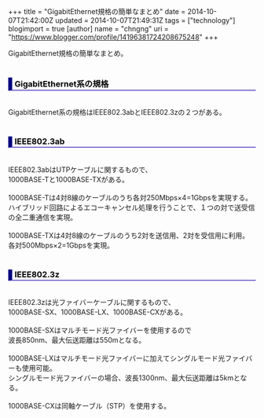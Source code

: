 +++
title = "GigabitEthernet規格の簡単なまとめ"
date = 2014-10-07T21:42:00Z
updated = 2014-10-07T21:49:31Z
tags = ["technology"]
blogimport = true 
[author]
	name = "chngng"
	uri = "https://www.blogger.com/profile/14196381724208675248"
+++

<div dir="ltr" style="text-align: left;" trbidi="on">GigabitEthernet規格の簡単なまとめ。<br /><br /><h3 style="border-bottom: 2px solid slateblue; border-left: 8px solid navy; color: black; padding: 0px 0px 1px 5px;">GigabitEthernet系の規格</h3><br />GigabitEthernet系の規格はIEEE802.3abとIEEE802.3zの２つがある。<br /><br /><h3 style="border-bottom: 2px solid slateblue; border-left: 8px solid navy; color: black; padding: 0px 0px 1px 5px;">IEEE802.3ab</h3><br />IEEE802.3abはUTPケーブルに関するもので、<br />1000BASE-Tと1000BASE-TXがある。<br /><br />1000BASE-Tは4対8線のケーブルのうち各対250Mbps×4=1Gbpsを実現する。<br />ハイブリッド回路によるエコーキャンセル処理を行うことで、１つの対で送受信の全二重通信を実現。<br /><br />1000BASE-TXは4対8線のケーブルのうち2対を送信用、2対を受信用に利用。<br />各対500Mbps×2=1Gbpsを実現。<br /><br /><h3 style="border-bottom: 2px solid slateblue; border-left: 8px solid navy; color: black; padding: 0px 0px 1px 5px;">IEEE802.3z</h3><br />IEEE802.3zは光ファイバーケーブルに関するもので、<br />1000BASE-SX、1000BASE-LX、1000BASE-CXがある。<br /><br />1000BASE-SXはマルチモード光ファイバーを使用するので<br />波長850nm、最大伝送距離は550mとなる。<br /><br />1000BASE-LXはマルチモード光ファイバーに加えてシングルモード光ファイバーも使用可能。<br />シングルモード光ファイバーの場合、波長1300nm、最大伝送距離は5kmとなる。<br /><div><br /></div><div>1000BASE-CXは同軸ケーブル（STP）を使用する。</div><br /></div>
